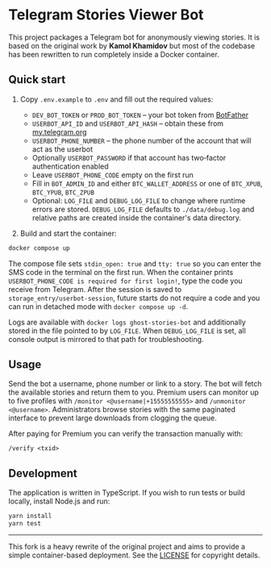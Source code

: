 # Telegram Stories Viewer Bot

This project packages a Telegram bot for anonymously viewing stories. It is based on the original work by **Kamol Khamidov** but most of the codebase has been rewritten to run completely inside a Docker container.

## Quick start

1. Copy `.env.example` to `.env` and fill out the required values:
   - `DEV_BOT_TOKEN` or `PROD_BOT_TOKEN` – your bot token from [BotFather](https://t.me/BotFather)
   - `USERBOT_API_ID` and `USERBOT_API_HASH` – obtain these from [my.telegram.org](https://my.telegram.org)
   - `USERBOT_PHONE_NUMBER` – the phone number of the account that will act as the userbot
   - Optionally `USERBOT_PASSWORD` if that account has two‑factor authentication enabled
   - Leave `USERBOT_PHONE_CODE` empty on the first run
   - Fill in `BOT_ADMIN_ID` and either `BTC_WALLET_ADDRESS` or one of `BTC_XPUB`, `BTC_YPUB`, `BTC_ZPUB`
   - Optional: `LOG_FILE` and `DEBUG_LOG_FILE` to change where runtime errors are stored. `DEBUG_LOG_FILE` defaults to `./data/debug.log` and relative paths are created inside the container's data directory.

2. Build and start the container:

```bash
docker compose up
```

The compose file sets `stdin_open: true` and `tty: true` so you can enter the SMS code in the terminal on the first run. When the container prints `USERBOT_PHONE_CODE is required for first login!`, type the code you receive from Telegram. After the session is saved to `storage_entry/userbot-session`, future starts do not require a code and you can run in detached mode with `docker compose up -d`.

Logs are available with `docker logs ghost-stories-bot` and additionally stored in the file pointed to by `LOG_FILE`. When `DEBUG_LOG_FILE` is set, all console output is mirrored to that path for troubleshooting.

## Usage

Send the bot a username, phone number or link to a story. The bot will fetch the available stories and return them to you. Premium users can monitor up to five profiles with `/monitor <@username|+15555555555>` and `/unmonitor <@username>`.
Administrators browse stories with the same paginated interface to prevent large downloads from clogging the queue.

After paying for Premium you can verify the transaction manually with:

```
/verify <txid>
```

## Development

The application is written in TypeScript. If you wish to run tests or build locally, install Node.js and run:

```bash
yarn install
yarn test
```

---

This fork is a heavy rewrite of the original project and aims to provide a simple container-based deployment. See the [LICENSE](LICENSE) for copyright details.
